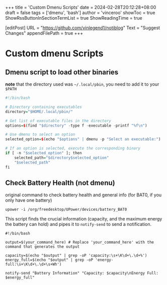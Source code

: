 +++
title = 'Custom Dmenu Scripts'
date = 2024-02-28T20:12:28+08:00
draft = false
tags = ['dmenu', 'bash']
author = 'vinceroo'
showToc = true
ShowRssButtonInSectionTermList = true
ShowReadingTime = true

[editPost]
URL = "https://github.com/vinlegend1/notiblog"
Text = "Suggest Changes"
appendFilePath = true
+++

# Custom dmenu Scripts

## Dmenu script to load other binaries

**note** that the directory used was `~/.local/pbin`, you need to add it to your `$PATH`

```R
#!/bin/bash

# Directory containing executables
directory="$HOME/.local/pbin/"

# Get list of executable files in the directory
options=$(find "$directory" -type f -executable -printf "%f\n")

# Use dmenu to select an option
selected_option=$(echo "$options" | dmenu -p "Select an executable:")

# If an option is selected, execute the corresponding binary
if [ -n "$selected_option" ]; then
    selected_path="$directory$selected_option"
    "$selected_path"
fi
```

## Check Battery Health (not dmenu)
original command to check battery health and general info (for BAT0, if you only have one battery)
```
upower -i /org/freedesktop/UPower/devices/battery_BAT0
```

This script finds the crucial information (capacity, and the maximum energy the battery can hold) and pipes it to `notify-send` to send a notification.
```
#!/bin/bash

output=$(your_command_here) # Replace 'your_command_here' with the command that generates the output

capacity=$(echo "$output" | grep -oP 'capacity:\s+\K\d+\.\d+%')
energy_full=$(echo "$output" | grep -oP 'energy-full:\s+\K\d+\.\d+\s+Wh')

notify-send "Battery Information" "Capacity: $capacity\nEnergy Full: $energy_full"
```